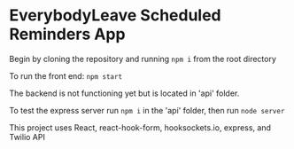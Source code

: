 # EverybodyLeave Scheduled Reminders App

Begin by cloning the repository and running `npm i` from the root directory 

To run the front end: `npm start` 

The backend is not functioning yet but is located in 'api' folder.

To test the express server run `npm i` in the 'api' folder, then run `node server`

This project uses React, react-hook-form, hooksockets.io, express, and Twilio API


